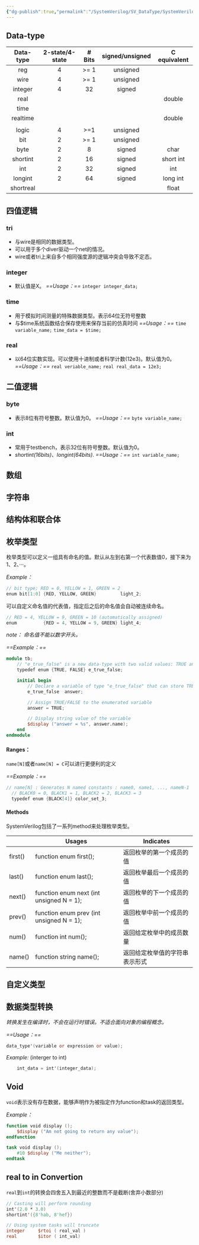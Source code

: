 ```yaml
---
{"dg-publish":true,"permalink":"/SystemVerilog/SV_DataType/SystemVerilog_DataType/"}
---
```



## Data-type
| Data-type | 2-state/4-state | # Bits | signed/unsigned | C equivalent |
| :-------: | :-------------: | :----: | :-------------: | :----------: |
|    reg    |        4        |  >= 1  |    unsigned     |              |
|   wire    |        4        |  >= 1  |    unsigned     |              |
|  integer  |        4        |   32   |     signed      |              |
|   real    |                 |        |                 |    double    |
|   time    |                 |        |                 |              |
| realtime  |                 |        |                 |    double    |
|           |                 |        |                 |              |
|   logic   |        4        |  >=1   |    unsigned     |              |
|    bit    |        2        |  >= 1  |    unsigned     |              |
|   byte    |        2        |   8    |     signed      |     char     |
| shortint  |        2        |   16   |     signed      |  short int   |
|    int    |        2        |   32   |     signed      |     int      |
|  longint  |        2        |   64   |     signed      |   long int   |
| shortreal |                 |        |                 |    float     |

## 四值逻辑
### tri
- 与wire是相同的数据类型。
- 可以用于多个diver驱动一个net的情况。
- wire或者tri上来自多个相同强度源的逻辑冲突会导致不定态。
### integer
- 默认值是X。
 *==Usage：==* 
	`integer integer_data;`
### time
- 用于模拟时间测量的特殊数据类型。表示64位无符号整数
- 与$time系统函数结合保存使用来保存当前的仿真时间
 *==Usage：==* 
	`time variable_name;`
	`time_data = $time;`
### real
- 以64位实数实现。可以使用十进制或者科学计数(12e3)。默认值为0。
 *==Usage：==* 
	`real veriable_name;`
	`real real_data = 12e3;`

## 二值逻辑
### byte
- 表示8位有符号整数。默认值为0。
*==Usage：==*
`byte variable_name;`
### int
- 常用于testbench，表示32位有符号整数。默认值为0。
- *shortint(16bits)*、*longint(64bits)*.
*==Usage：==*
`int variable_name;`

## 数组

## 字符串

## 结构体和联合体

## 枚举类型

枚举类型可以定义一组具有命名的值。默认从左到右第一个代表数值0，接下来为1、2、···。

*Example：*
```verilog
// bit type; RED = 0, YELLOW = 1, GREEN = 2
enum bit[1:0] {RED, YELLOW, GREEN}         light_2;         
```

可以自定义命名值的代表值，指定后之后的命名值会自动被连续命名。
```verilog
// RED = 4, YELLOW = 9, GREEN = 10 (automatically assigned)
enum          {RED = 4, YELLOW = 9, GREEN} light_4;         
```

*note： 命名值不能以数字开头。*

*==Example：==*
```verilog
module tb;
	// "e_true_false" is a new data-type with two valid values: TRUE and FALSE
	typedef enum {TRUE, FALSE} e_true_false;

	initial begin
		// Declare a variable of type "e_true_false" that can store TRUE or FALSE
		e_true_false  answer;

		// Assign TRUE/FALSE to the enumerated variable
		answer = TRUE;

		// Display string value of the variable
		$display ("answer = %s", answer.name);
	end
endmodule
```

#### Ranges：

`name[N]`或者`name[N] = C`可以进行更便利的定义

*==Example：==*
```verilog
// name[N] : Generates N named constants : name0, name1, ..., nameN-1
  // BLACK0 = 0, BLACK1 = 1, BLACK2 = 2, BLACK3 = 3
  typedef enum {BLACK[4]} color_set_3;
```
#### Methods

SystemVerilog包括了一系列method来处理枚举类型。

|         | Usages                                   | Indicates       |
| ------- | ---------------------------------------- | --------------- |
| first() | function enum first();                   | 返回枚举的第一个成员的值    |
| last()  | function enum last();                    | 返回枚举最后一个成员的值    |
| next()  | function enum next (int unsigned N = 1); | 返回枚举的下一个成员的值    |
| prev()  | function enum prev (int unsigned N = 1); | 返回枚举中前一个成员的值    |
| num()   | function int num();                      | 返回给定枚举中的成员数量    |
| name()  | function string name();                  | 返回给定枚举值的字符串表示形式 |

## 自定义类型



## 数据类型转换

*转换发生在编译时，不会在运行时错误。不适合面向对象的编程概念。*

*==Usage：==*
````verilog
data_type'(variable or expression or value);
````
*Example:* (interger to int) 
````verilog
	int_data = int'(integer_data);
````
## Void

 `void`表示没有存在数据，能够声明作为被指定作为function和task的返回类型。
 
*Example：*
````verilog
function void display ();
	$display ("Am not going to return any value");
endfunction

task void display ();
	#10 $display ("Me neither");
endtask
````

## real to in Convertion

`real`到`int`的转换会四舍五入到最近的整数而不是截断(舍弃小数部分)

```verilog
// Casting will perform rounding
int'(2.0 * 3.0)
shortint'({8'hab, 8'hef})

// Using system tasks will truncate
integer  	$rtoi ( real_val )
real 		$itor ( int_val)
```